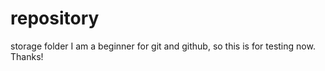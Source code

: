 # repository
storage folder
I am a beginner for git and github, so this is for testing now. Thanks!
